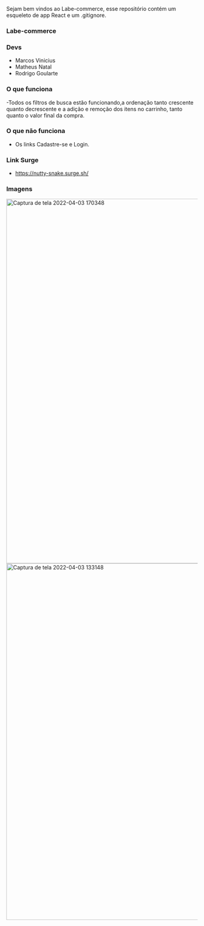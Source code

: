 Sejam bem vindos ao Labe-commerce, esse repositório contém um esqueleto de app React e um .gitignore.

### Labe-commerce

### Devs
- Marcos Vinicius
- Matheus Natal
- Rodrigo Goularte

### O que funciona
-Todos os filtros de busca estão funcionando,a ordenação tanto crescente quanto decrescente e a adição e remoção dos itens no carrinho, tanto quanto o valor final da compra.

### O que não funciona
- Os links Cadastre-se e Login.

### Link Surge 
- https://nutty-snake.surge.sh/

### Imagens
<img width="960" alt="Captura de tela 2022-04-03 170348" src="https://user-images.githubusercontent.com/88721328/161446201-61164d17-6ee1-4599-81a9-cbfdf522e81b.png">
<img width="939" alt="Captura de tela 2022-04-03 133148" src="https://user-images.githubusercontent.com/88721328/161438701-c9f3db01-bb70-407e-967c-aa6591639727.png">

